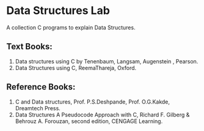 # Data Structures Lab
A collection C programs to explain Data Structures.

## Text Books:
1. Data structures using C by Tenenbaum, Langsam, Augenstein , Pearson.
2. Data Structures using C, ReemaThareja, Oxford.


## Reference Books:
1. C and Data structures, Prof. P.S.Deshpande, Prof. O.G.Kakde, Dreamtech Press.
2. Data Structures A Pseudocode Approach with C, Richard F. Gilberg & Behrouz A. Forouzan, second edition, CENGAGE Learning.
